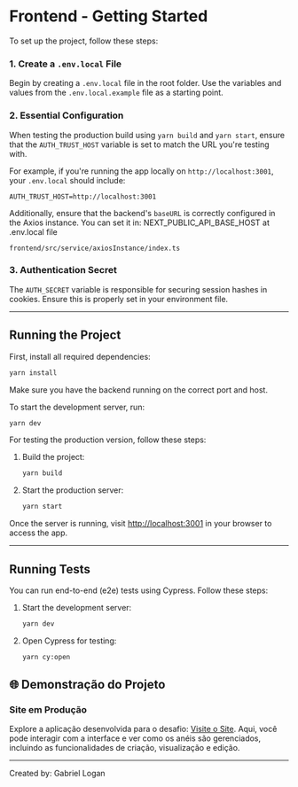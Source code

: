 # Frontend - Getting Started

To set up the project, follow these steps:

### 1. Create a `.env.local` File

Begin by creating a `.env.local` file in the root folder. Use the variables and values from the `.env.local.example` file as a starting point.

### 2. Essential Configuration

When testing the production build using `yarn build` and `yarn start`, ensure that the `AUTH_TRUST_HOST` variable is set to match the URL you're testing with.

For example, if you're running the app locally on `http://localhost:3001`, your `.env.local` should include:
```
AUTH_TRUST_HOST=http://localhost:3001
```

Additionally, ensure that the backend's `baseURL` is correctly configured in the Axios instance. You can set it in: NEXT_PUBLIC_API_BASE_HOST at .env.local file

```
frontend/src/service/axiosInstance/index.ts
```

### 3. Authentication Secret

The `AUTH_SECRET` variable is responsible for securing session hashes in cookies. Ensure this is properly set in your environment file.

---

## Running the Project

First, install all required dependencies:

```bash
yarn install
```

Make sure you have the backend running on the correct port and host.

To start the development server, run:

```bash
yarn dev
```

For testing the production version, follow these steps:

1. Build the project:
    ```bash
    yarn build
    ```
2. Start the production server:
    ```bash
    yarn start
    ```

Once the server is running, visit [http://localhost:3001](http://localhost:3001) in your browser to access the app.

---

## Running Tests

You can run end-to-end (e2e) tests using Cypress. Follow these steps:

1. Start the development server:
    ```bash
    yarn dev
    ```
2. Open Cypress for testing:
    ```bash
    yarn cy:open
    ```

## 🌐 Demonstração do Projeto

### Site em Produção
Explore a aplicação desenvolvida para o desafio: [Visite o Site](https://gl-junior-challenge.vercel.app). Aqui, você pode interagir com a interface e ver como os anéis são gerenciados, incluindo as funcionalidades de criação, visualização e edição.

--- 

Created by: Gabriel Logan
